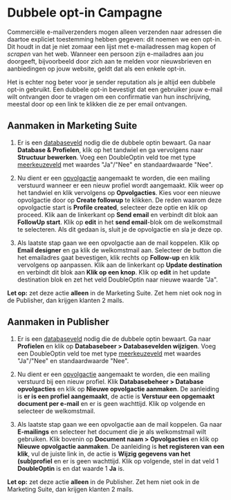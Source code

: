 # Dubbele opt-in Campagne
Commerciële e-mailverzenders mogen alleen verzenden naar adressen die daartoe
expliciet toestemming hebben gegeven: dit noemen we een opt-in. Dit houdt in
dat je niet zomaar een lijst met e-mailadressen mag kopen of *scrapen* van het
web. Wanneer een persoon zijn e-mailadres aan jou doorgeeft, bijvoorbeeld
door zich aan te melden voor nieuwsbrieven en aanbiedingen op jouw website,
geldt dat als een enkele opt-in.

Het is echter nog beter voor je sender reputation als je altijd een dubbele
opt-in gebruikt. Een dubbele opt-in bevestigt dat een gebruiker jouw e-mail
wilt ontvangen door te vragen om een confirmatie van hun inschrijving, meestal
door op een link te klikken die ze per email ontvangen.

## Aanmaken in Marketing Suite
1. Er is een [databaseveld](./database-fields) nodig die de dubbele optin
bewaart. Ga naar **Database & Profielen**, klik op het tandwiel en ga
vervolgens naar **Structuur bewerken**. Voeg een DoubleOptin veld toe met type
[meerkeuzeveld](./database-fields) met waardes "Ja"/"Nee" en standaardwaarde
"Nee".

2. Nu dient er een [opvolgactie](./follow-up-manager-ms) aangemaakt te worden,
die een mailing verstuurd wanneer er een nieuw profiel wordt aangemaakt.
Klik weer op het tandwiel en klik vervolgens op **Opvolgacties**.
Kies voor een nieuwe opvolgactie door op **Create followup** te klikken. De
reden waarom deze opvolgactie start is **Profile created**, selecteer deze
optie en klik op proceed. Klik aan de linkerkant op **Send email** en verbindt
dit blok aan **FollowUp start**. Klik op **edit** in het **send email**-blok
om de welkomstmail te selecteren. Als dit gedaan is, sluit je de opvolgactie en
sla je deze op.

3. Als laatste stap gaan we een opvolgactie aan de mail koppelen. Klik op
**Email designer** en ga klik de welkomstmail aan. Selecteer de button die het
emailadres gaat bevestigen, klik rechts op **Follow-up** en klik vervolgens op
aanpassen. Klik aan de linkerkant op **Update destination** en verbindt dit
blok aan **Klik op een knop**. Klik op **edit** in het update destination blok
en zet het veld DoubleOptin naar nieuwe waarde "Ja".

**Let op:** zet deze actie **alleen** in de Marketing Suite. Zet hem niet ook
nog in de Publisher, dan krijgen klanten 2 mails.

## Aanmaken in Publisher
1. Er is een [databaseveld](./database-fields) nodig die de dubbele optin
bewaart. Ga naar **Profielen** en klik op
**Databasebeer > Databasevelden wijzigen**. Voeg een DoubleOptin veld toe met
type [meerkeuzeveld](./database-fields) met waardes "Ja"/"Nee" en
standaardwaarde "Nee".

2. Nu dient er een [opvolgactie](./follow-up-manager-ms) aangemaakt te worden,
die een mailing verstuurd bij een nieuw profiel. Klik
**Databasebeheer > Database opvolgacties** en klik op
**Nieuwe opvolgactie aanmaken**. De aanleiding is
**er is een profiel aangemaakt**, de actie is
**Verstuur een opgemaakt document per e-mail** en er is geen wachttijd.
Klik op volgende en selecteer de welkomstmail.

3. Als laatste stap gaan we een opvolgactie aan de mail koppelen. Ga naar
**E-mailings** en selecteer het document die je als welkomstmail wilt
gebruiken. Klik bovenin op **Document naam > Opvolgacties** en klik op
**Nieuwe opvolgactie aanmaken**. De aanleiding is
**het registeren van een klik**, vul de juiste link in, de actie is
**Wijzig gegevens van het (sub)profiel** en er is geen wachttijd. Klik op
volgende, stel in dat veld 1 **DoubleOptin** is en dat waarde 1 **Ja** is.

**Let op:** zet deze actie **alleen** in de Publisher. Zet hem niet ook in de
Marketing Suite, dan krijgen klanten 2 mails.
